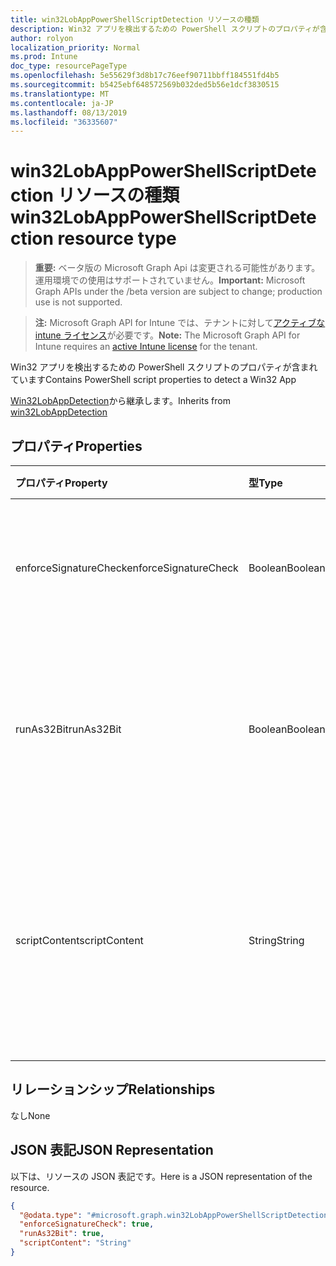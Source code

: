 ```yaml
---
title: win32LobAppPowerShellScriptDetection リソースの種類
description: Win32 アプリを検出するための PowerShell スクリプトのプロパティが含まれています
author: rolyon
localization_priority: Normal
ms.prod: Intune
doc_type: resourcePageType
ms.openlocfilehash: 5e55629f3d8b17c76eef90711bbff184551fd4b5
ms.sourcegitcommit: b5425ebf648572569b032ded5b56e1dcf3830515
ms.translationtype: MT
ms.contentlocale: ja-JP
ms.lasthandoff: 08/13/2019
ms.locfileid: "36335607"
---
```

# <a name="win32lobapppowershellscriptdetection-resource-type"></a><span data-ttu-id="93c97-103">win32LobAppPowerShellScriptDetection リソースの種類</span><span class="sxs-lookup"><span data-stu-id="93c97-103">win32LobAppPowerShellScriptDetection resource type</span></span>

> <span data-ttu-id="93c97-104">**重要:** ベータ版の Microsoft Graph Api は変更される可能性があります。運用環境での使用はサポートされていません。</span><span class="sxs-lookup"><span data-stu-id="93c97-104">**Important:** Microsoft Graph APIs under the /beta version are subject to change; production use is not supported.</span></span>

> <span data-ttu-id="93c97-105">**注:** Microsoft Graph API for Intune では、テナントに対して[アクティブな intune ライセンス](https://go.microsoft.com/fwlink/?linkid=839381)が必要です。</span><span class="sxs-lookup"><span data-stu-id="93c97-105">**Note:** The Microsoft Graph API for Intune requires an [active Intune license](https://go.microsoft.com/fwlink/?linkid=839381) for the tenant.</span></span>

<span data-ttu-id="93c97-106">Win32 アプリを検出するための PowerShell スクリプトのプロパティが含まれています</span><span class="sxs-lookup"><span data-stu-id="93c97-106">Contains PowerShell script properties to detect a Win32 App</span></span>


<span data-ttu-id="93c97-107">[Win32LobAppDetection](../resources/intune-apps-win32lobappdetection.md)から継承します。</span><span class="sxs-lookup"><span data-stu-id="93c97-107">Inherits from [win32LobAppDetection](../resources/intune-apps-win32lobappdetection.md)</span></span>

## <a name="properties"></a><span data-ttu-id="93c97-108">プロパティ</span><span class="sxs-lookup"><span data-stu-id="93c97-108">Properties</span></span>
|<span data-ttu-id="93c97-109">プロパティ</span><span class="sxs-lookup"><span data-stu-id="93c97-109">Property</span></span>|<span data-ttu-id="93c97-110">型</span><span class="sxs-lookup"><span data-stu-id="93c97-110">Type</span></span>|<span data-ttu-id="93c97-111">説明</span><span class="sxs-lookup"><span data-stu-id="93c97-111">Description</span></span>|
|:---|:---|:---|
|<span data-ttu-id="93c97-112">enforceSignatureCheck</span><span class="sxs-lookup"><span data-stu-id="93c97-112">enforceSignatureCheck</span></span>|<span data-ttu-id="93c97-113">Boolean</span><span class="sxs-lookup"><span data-stu-id="93c97-113">Boolean</span></span>|<span data-ttu-id="93c97-114">署名チェックを適用するかどうかを示す値</span><span class="sxs-lookup"><span data-stu-id="93c97-114">A value indicating whether signature check is enforced</span></span>|
|<span data-ttu-id="93c97-115">runAs32Bit</span><span class="sxs-lookup"><span data-stu-id="93c97-115">runAs32Bit</span></span>|<span data-ttu-id="93c97-116">Boolean</span><span class="sxs-lookup"><span data-stu-id="93c97-116">Boolean</span></span>|<span data-ttu-id="93c97-117">このスクリプトを32ビットとして実行する必要があるかどうかを示す値。</span><span class="sxs-lookup"><span data-stu-id="93c97-117">A value indicating whether this script should run as 32-bit</span></span>|
|<span data-ttu-id="93c97-118">scriptContent</span><span class="sxs-lookup"><span data-stu-id="93c97-118">scriptContent</span></span>|<span data-ttu-id="93c97-119">String</span><span class="sxs-lookup"><span data-stu-id="93c97-119">String</span></span>|<span data-ttu-id="93c97-120">Win32 基幹業務 (LoB) アプリを検出するための、base64 でエンコードされたスクリプトの内容</span><span class="sxs-lookup"><span data-stu-id="93c97-120">The base64 encoded script content to detect Win32 Line of Business (LoB) app</span></span>|

## <a name="relationships"></a><span data-ttu-id="93c97-121">リレーションシップ</span><span class="sxs-lookup"><span data-stu-id="93c97-121">Relationships</span></span>
<span data-ttu-id="93c97-122">なし</span><span class="sxs-lookup"><span data-stu-id="93c97-122">None</span></span>

## <a name="json-representation"></a><span data-ttu-id="93c97-123">JSON 表記</span><span class="sxs-lookup"><span data-stu-id="93c97-123">JSON Representation</span></span>
<span data-ttu-id="93c97-124">以下は、リソースの JSON 表記です。</span><span class="sxs-lookup"><span data-stu-id="93c97-124">Here is a JSON representation of the resource.</span></span>
<!-- {
  "blockType": "resource",
  "@odata.type": "microsoft.graph.win32LobAppPowerShellScriptDetection"
}
-->
``` json
{
  "@odata.type": "#microsoft.graph.win32LobAppPowerShellScriptDetection",
  "enforceSignatureCheck": true,
  "runAs32Bit": true,
  "scriptContent": "String"
}
```



